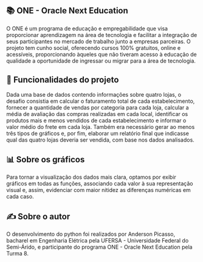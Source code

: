 ## 📚 ONE - Oracle Next Education

O ONE é um programa de educação e empregabilidade que visa proporcionar aprendizagem na área de tecnologia e facilitar a integração de seus participantes no mercado de trabalho junto a empresas parceiras. O projeto tem cunho social, oferecendo cursos 100% gratuitos, online e acessíveis, proporcionando àqueles que não tiveram acesso à educação de qualidade a oportunidade de ingressar ou migrar para a área de tecnologia.

## 🔨 Funcionalidades do projeto

Dada uma base de dados contendo informações sobre quatro lojas, o desafio consistia em calcular o faturamento total de cada estabelecimento, fornecer a quantidade de vendas por categoria para cada loja, calcular a média de avaliação das compras realizadas em cada local, identificar os produtos mais e menos vendidos de cada estabelecimento e informar o valor médio do frete em cada loja. Também era necessário gerar ao menos três tipos de gráficos e, por fim, elaborar um relatório final que indicasse qual das quatro lojas deveria ser vendida, com base nos dados analisados.

## 📊 Sobre os gráficos

Para tornar a visualização dos dados mais clara, optamos por exibir gráficos em todas as funções, associando cada valor à sua representação visual e, assim, evidenciar com maior nitidez as diferenças numéricas em cada caso.

## ✍️ Sobre o autor

O desenvolvimento do python foi realizados por Anderson Picasso, bacharel em Engenharia Elétrica pela UFERSA - Universidade Federal do Semi-Árido, e participante do programa ONE - Oracle Next Education pela Turma 8.
